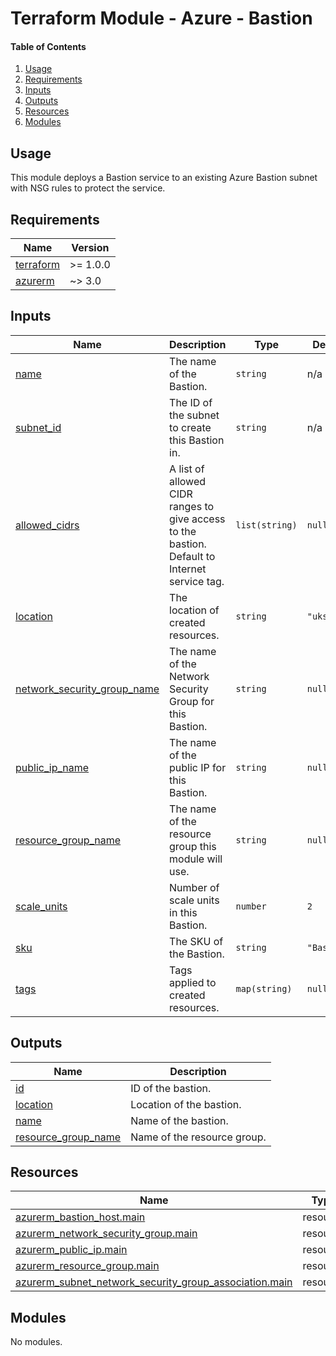 # Terraform Module - Azure - Bastion

#### Table of Contents

1. [Usage](#usage)
2. [Requirements](#requirements)
3. [Inputs](#inputs)
4. [Outputs](#outputs)
5. [Resources](#resources)
6. [Modules](#modules)

## Usage

This module deploys a Bastion service to an existing Azure Bastion subnet with NSG rules to protect the service.

<!-- BEGIN_TF_DOCS -->
## Requirements

| Name | Version |
|------|---------|
| <a name="requirement_terraform"></a> [terraform](#requirement\_terraform) | >= 1.0.0 |
| <a name="requirement_azurerm"></a> [azurerm](#requirement\_azurerm) | ~> 3.0 |

## Inputs

| Name | Description | Type | Default | Required |
|------|-------------|------|---------|:--------:|
| <a name="input_name"></a> [name](#input\_name) | The name of the Bastion. | `string` | n/a | yes |
| <a name="input_subnet_id"></a> [subnet\_id](#input\_subnet\_id) | The ID of the subnet to create this Bastion in. | `string` | n/a | yes |
| <a name="input_allowed_cidrs"></a> [allowed\_cidrs](#input\_allowed\_cidrs) | A list of allowed CIDR ranges to give access to the bastion. Default to Internet service tag. | `list(string)` | `null` | no |
| <a name="input_location"></a> [location](#input\_location) | The location of created resources. | `string` | `"uksouth"` | no |
| <a name="input_network_security_group_name"></a> [network\_security\_group\_name](#input\_network\_security\_group\_name) | The name of the Network Security Group for this Bastion. | `string` | `null` | no |
| <a name="input_public_ip_name"></a> [public\_ip\_name](#input\_public\_ip\_name) | The name of the public IP for this Bastion. | `string` | `null` | no |
| <a name="input_resource_group_name"></a> [resource\_group\_name](#input\_resource\_group\_name) | The name of the resource group this module will use. | `string` | `null` | no |
| <a name="input_scale_units"></a> [scale\_units](#input\_scale\_units) | Number of scale units in this Bastion. | `number` | `2` | no |
| <a name="input_sku"></a> [sku](#input\_sku) | The SKU of the Bastion. | `string` | `"Basic"` | no |
| <a name="input_tags"></a> [tags](#input\_tags) | Tags applied to created resources. | `map(string)` | `null` | no |

## Outputs

| Name | Description |
|------|-------------|
| <a name="output_id"></a> [id](#output\_id) | ID of the bastion. |
| <a name="output_location"></a> [location](#output\_location) | Location of the bastion. |
| <a name="output_name"></a> [name](#output\_name) | Name of the bastion. |
| <a name="output_resource_group_name"></a> [resource\_group\_name](#output\_resource\_group\_name) | Name of the resource group. |

## Resources

| Name | Type |
|------|------|
| [azurerm_bastion_host.main](https://registry.terraform.io/providers/hashicorp/azurerm/latest/docs/resources/bastion_host) | resource |
| [azurerm_network_security_group.main](https://registry.terraform.io/providers/hashicorp/azurerm/latest/docs/resources/network_security_group) | resource |
| [azurerm_public_ip.main](https://registry.terraform.io/providers/hashicorp/azurerm/latest/docs/resources/public_ip) | resource |
| [azurerm_resource_group.main](https://registry.terraform.io/providers/hashicorp/azurerm/latest/docs/resources/resource_group) | resource |
| [azurerm_subnet_network_security_group_association.main](https://registry.terraform.io/providers/hashicorp/azurerm/latest/docs/resources/subnet_network_security_group_association) | resource |

## Modules

No modules.
<!-- END_TF_DOCS -->
